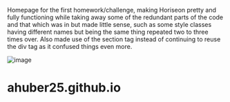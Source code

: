 Homepage for the first homework/challenge, making Horiseon pretty and fully functioning while taking away some of the redundant parts of the code and that which was in but made little sense, such as some style classes having different names but being the same thing repeated two to three times over. Also made use of the section tag instead of continuing to reuse the div tag as it confused things even more.

![image](https://user-images.githubusercontent.com/104536689/167742132-baf0ac9b-a2e5-4138-8dcb-afbd58750d38.png)

# ahuber25.github.io
